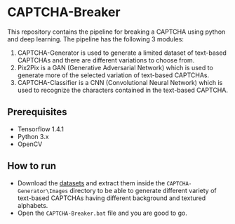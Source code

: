 # CAPTCHA-Breaker
This repository contains the pipeline for breaking a CAPTCHA using python and deep learning. The pipeline has the following 3 modules:
1) CAPTCHA-Generator is used to generate a limited dataset of text-based CAPTCHAs and there are different variations to choose from.
2) Pix2Pix is a GAN (Generative Adversarial Network) which is used to generate more of the selected variation of text-based CAPTCHAs.
3) CAPTCHA-Classifier is a CNN (Convolutional Neural Network) which is used to recognize the characters contained in the text-based CAPTCHA.

## Prerequisites
- Tensorflow 1.4.1
- Python 3.x
- OpenCV

## How to run
- Download the [datasets](https://drive.google.com/open?id=1apPR2mOzGvuu0u8mxooBY0LkCTaLdFFX) and extract them inside the `CAPTCHA-Generator\Images` directory to be able to generate different variety of text-based CAPTCHAs having different background and textured alphabets.
- Open the `CAPTCHA-Breaker.bat` file and you are good to go.
